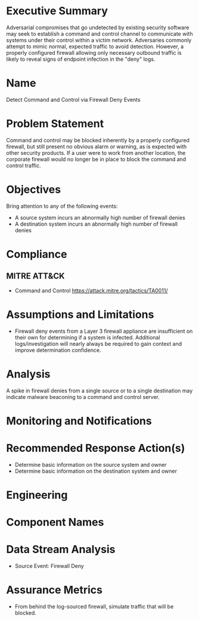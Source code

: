 # Executive Summary

Adversarial compromises that go undetected by existing security software may seek to establish a command and control channel to communicate with systems under their control within a victim network. Adversaries commonly attempt to mimic normal, expected traffic to avoid detection. However, a properly configured firewall allowing only necessary outbound traffic is likely to reveal signs of endpoint infection in the "deny" logs.

# Name
Detect Command and Control via Firewall Deny Events

# Problem Statement

Command and control may be blocked inherently by a properly configured firewall, but still present no obvious alarm or warning, as is expected with other security products. If a user were to work from another location, the corporate firewall would no longer be in place to block the command and control traffic.

# Objectives

Bring attention to any of the following events:

- A source system incurs an abnormally high number of firewall denies
- A destination system incurs an abnormally high number of firewall denies

# Compliance

## MITRE ATT&CK
- Command and Control https://attack.mitre.org/tactics/TA0011/

# Assumptions and Limitations

* Firewall deny events from a Layer 3 firewall appliance are insufficient on their own for determining if a system is infected. Additional logs/investigation will nearly always be required to gain context and improve determination confidence. 


# Analysis

A spike in firewall denies from a single source or to a single destination may indicate malware beaconing to a command and control server.

# Monitoring and Notifications



# Recommended Response Action(s)

- Determine basic information on the source system and owner
- Determine basic information on the destination system and owner

# Engineering



# Component Names



# Data Stream Analysis

- Source Event: Firewall Deny

# Assurance Metrics

* From behind the log-sourced firewall, simulate traffic that will be blocked.